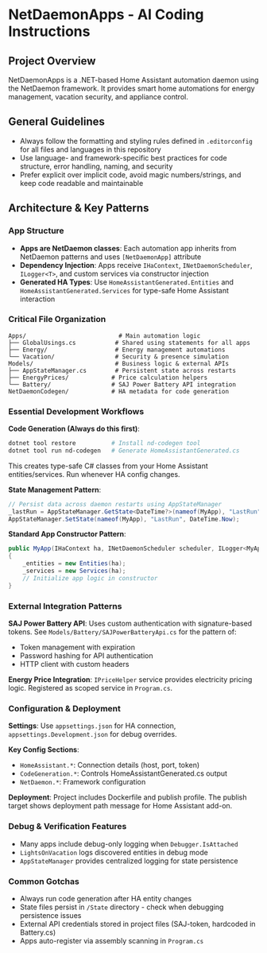 # NetDaemonApps - AI Coding Instructions

## Project Overview
NetDaemonApps is a .NET-based Home Assistant automation daemon using the NetDaemon framework. It provides smart home automations for energy management, vacation security, and appliance control.

## General Guidelines

- Always follow the formatting and styling rules defined in `.editorconfig` for all files and languages in this repository
- Use language- and framework-specific best practices for code structure, error handling, naming, and security
- Prefer explicit over implicit code, avoid magic numbers/strings, and keep code readable and maintainable

## Architecture & Key Patterns

### App Structure
- **Apps are NetDaemon classes**: Each automation app inherits from NetDaemon patterns and uses `[NetDaemonApp]` attribute
- **Dependency Injection**: Apps receive `IHaContext`, `INetDaemonScheduler`, `ILogger<T>`, and custom services via constructor injection
- **Generated HA Types**: Use `HomeAssistantGenerated.Entities` and `HomeAssistantGenerated.Services` for type-safe Home Assistant interaction

### Critical File Organization
```
Apps/                          # Main automation logic
├── GlobalUsings.cs           # Shared using statements for all apps  
├── Energy/                   # Energy management automations
└── Vacation/                 # Security & presence simulation
Models/                       # Business logic & external APIs
├── AppStateManager.cs        # Persistent state across restarts
├── EnergyPrices/            # Price calculation helpers
└── Battery/                 # SAJ Power Battery API integration
NetDaemonCodegen/            # HA metadata for code generation
```

### Essential Development Workflows

**Code Generation (Always do this first)**:
```powershell
dotnet tool restore          # Install nd-codegen tool
dotnet tool run nd-codegen   # Generate HomeAssistantGenerated.cs
```
This creates type-safe C# classes from your Home Assistant entities/services. Run whenever HA config changes.

**State Management Pattern**:
```csharp
// Persist data across daemon restarts using AppStateManager
_lastRun = AppStateManager.GetState<DateTime?>(nameof(MyApp), "LastRun");
AppStateManager.SetState(nameof(MyApp), "LastRun", DateTime.Now);
```

**Standard App Constructor Pattern**:
```csharp
public MyApp(IHaContext ha, INetDaemonScheduler scheduler, ILogger<MyApp> logger)
{
    _entities = new Entities(ha);
    _services = new Services(ha);
    // Initialize app logic in constructor
}
```

### External Integration Patterns

**SAJ Power Battery API**: Uses custom authentication with signature-based tokens. See `Models/Battery/SAJPowerBatteryApi.cs` for the pattern of:
- Token management with expiration
- Password hashing for API authentication  
- HTTP client with custom headers

**Energy Price Integration**: `IPriceHelper` service provides electricity pricing logic. Registered as scoped service in `Program.cs`.

### Configuration & Deployment

**Settings**: Use `appsettings.json` for HA connection, `appsettings.Development.json` for debug overrides.

**Key Config Sections**:
- `HomeAssistant.*`: Connection details (host, port, token)
- `CodeGeneration.*`: Controls HomeAssistantGenerated.cs output
- `NetDaemon.*`: Framework configuration

**Deployment**: Project includes Dockerfile and publish profile. The publish target shows deployment path message for Home Assistant add-on.

### Debug & Verification Features
- Many apps include debug-only logging when `Debugger.IsAttached`
- `LightsOnVacation` logs discovered entities in debug mode
- `AppStateManager` provides centralized logging for state persistence

### Common Gotchas
- Always run code generation after HA entity changes
- State files persist in `/State` directory - check when debugging persistence issues
- External API credentials stored in project files (SAJ-token, hardcoded in Battery.cs)
- Apps auto-register via assembly scanning in `Program.cs`
